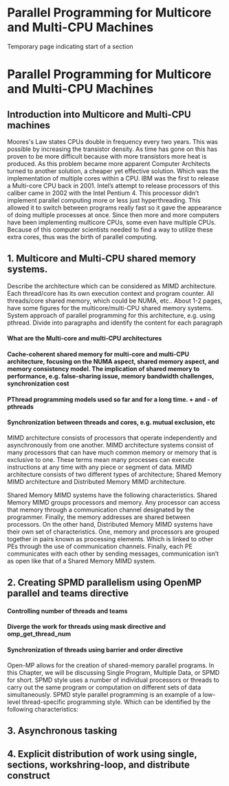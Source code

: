 Parallel Programming for Multicore and Multi-CPU Machines
=========================================================

Temporary page indicating start of a section


# Parallel Programming for Multicore and Multi-CPU Machines

## Introduction into Multicore and Multi-CPU machines

Moores's Law states CPUs double in frequency every two years. This was possible by increasing the transistor density. As time has gone on this has proven to be more difficult because with more transistors more heat is produced. As this problem became more apparent Computer Architects turned to another solution, a cheaper yet effective solution. Which was the implementation of multiple cores within a CPU. IBM was the first to release a Multi-core CPU back in 2001. Intel’s attempt to release processors of this caliber came in 2002 with the Intel Pentium 4. This processor didn’t implement parallel computing more or less just hyperthreading. This allowed it to switch between programs really fast so it gave the appearance of doing multiple processes at once. Since then more and more computers have been implementing multicore CPUs, some even have multiple CPUs. Because of this computer scientists needed to find a way to utilize these extra cores, thus was the birth of parallel computing. 


## 1. Multicore and Multi-CPU shared memory systems. 
Describe the architecture which can be considered as MIMD architecture. Each thread/core has its own execution context and program counter. All threads/core shared memory, which could be NUMA, etc.. 
About 1-2 pages, have some figures for the multicore/multi-CPU shared memory systems. System approach of parallel programming for this architecture, e.g. using pthread. 
Divide into paragraphs and identify the content for each paragraph
#### What are the Multi-core and multi-CPU architectures
#### Cache-coherent shared memory for multi-core and multi-CPU architecture, focusing on the NUMA aspect, shared memory aspect, and memory consistency model. The implication of shared memory to performance, e.g. false-sharing issue, memory bandwidth challenges, synchronization cost 
#### PThread programming models used so far and for a long time. + and - of pthreads
#### Synchronization between threads and cores, e.g. mutual exclusion, etc

MIMD architecture consists of processors that operate independently and asynchronously from one another. MIMD architecture systems consist of many processors that can have much common memory or memory that is exclusive to one. These terms mean many processes can execute instructions at any time with any piece or segment of data. MIMD architecture consists of two different types of architecture; Shared Memory MIMD architecture and Distributed Memory MIMD architecture. 

Shared Memory MIMD systems have the following characteristics. Shared Memory MIMD groups processors and memory. Any processor can access that memory through a communication channel designated by the programmer. Finally, the memory addresses are shared between processors. On the other hand, Distributed Memory MIMD systems have their own set of characteristics. One, memory and processors are grouped together in pairs known as processing elements. Which is linked to other PEs through the use of communication channels. Finally, each PE communicates with each other by sending messages, communication isn’t as open like that of a Shared Memory MIMD system. 


## 2. Creating SPMD parallelism using OpenMP parallel and teams directive
#### Controlling number of threads and teams
#### Diverge the work for threads using mask directive and omp_get_thread_num
#### Synchronization of threads using barrier and order directive

Open-MP allows for the creation of shared-memory parallel programs. In this Chapter, we will be discussing Single Program, Multiple Data, or SPMD for short.  SPMD style uses a number of individual processors or threads to carry out the same program or computation on different sets of data simultaneously. SPMD style parallel programming is an example of a low-level thread-specific programming style. Which can be identified by the following characteristics:


## 3. Asynchronous tasking 

## 4. Explicit distribution of work using single, sections, workshring-loop, and distribute construct

